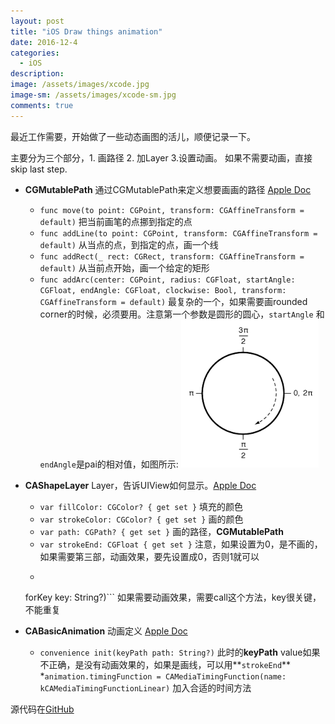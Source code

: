 ```yaml
---
layout: post
title: "iOS Draw things animation"
date: 2016-12-4
categories:
  - iOS
description: 
image: /assets/images/xcode.jpg
image-sm: /assets/images/xcode-sm.jpg
comments: true
---
```


最近工作需要，开始做了一些动态画图的活儿，顺便记录一下。

主要分为三个部分，1. 画路径 2. 加Layer 3.设置动画。 如果不需要动画，直接skip last step.


* **CGMutablePath** 
通过CGMutablePath来定义想要画画的路径 [Apple Doc](https://developer.apple.com/reference/coregraphics/cgmutablepath)

	* ```func move(to point: CGPoint, transform: CGAffineTransform = default)``` 
	把当前画笔的点挪到指定的点
	* ```func addLine(to point: CGPoint, transform: CGAffineTransform = default)```
	从当点的点，到指定的点，画一个线
	* ```func addRect(_ rect: CGRect, transform: CGAffineTransform = default)```
	从当前点开始，画一个给定的矩形
	* ```func addArc(center: CGPoint, radius: CGFloat, startAngle: CGFloat, endAngle: CGFloat, clockwise: Bool, transform: CGAffineTransform = default)```
	最复杂的一个，如果需要画rounded corner的时候，必须要用。注意第一个参数是圆形的圆心，```startAngle``` 和 ```endAngle```是pai的相对值，如图所示:
	![角度计算](/assets/images/draw-angle-diagram.png)
	
	
* **CAShapeLayer**
Layer，告诉UIView如何显示。[Apple Doc](https://developer.apple.com/reference/quartzcore/cashapelayer)
	
	* ```var fillColor: CGColor? { get set }``` 
	填充的颜色
	* ```var strokeColor: CGColor? { get set }```
	画的颜色
	* ```var path: CGPath? { get set }```
	画的路径，**CGMutablePath**
	* ```var strokeEnd: CGFloat { get set }```
	注意，如果设置为0，是不画的，如果需要第三部，动画效果，要先设置成0，否则1就可以
	* ```func add(_ anim: CAAnimation, 
  forKey key: String?)``` 
   如果需要动画效果，需要call这个方法，key很关键，不能重复
   
* **CABasicAnimation** 动画定义 [Apple Doc](https://developer.apple.com/reference/quartzcore/cabasicanimation)

	* ```convenience init(keyPath path: String?)```
	此时的**keyPath** value如果不正确，是没有动画效果的，如果是画线，可以用**```strokeEnd```**
	*```animation.timingFunction = CAMediaTimingFunction(name: kCAMediaTimingFunctionLinear)``` 加入合适的时间方法
	
	
源代码在[GitHub](https://github.com/zheng-liu-seattle/iOS-animation-demo)